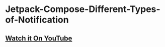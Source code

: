 # Jetpack-Compose-Different-Types-of-Notification

## [Watch it On YouTube](https://youtu.be/81t79hr3fmc)
